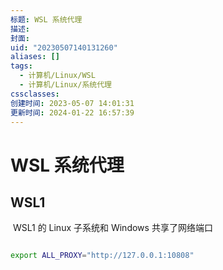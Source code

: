 ```yaml
---
标题: WSL 系统代理
描述:
封面:
uid: "20230507140131260"
aliases: []
tags:
  - 计算机/Linux/WSL
  - 计算机/Linux/系统代理
cssclasses:
创建时间: 2023-05-07 14:01:31
更新时间: 2024-01-22 16:57:39
---
```


# WSL 系统代理

## WSL1

 WSL1 的 Linux 子系统和 Windows 共享了网络端口

```sh

export ALL_PROXY="http://127.0.0.1:10808"

```
